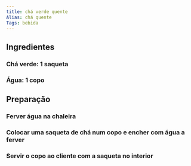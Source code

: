 ```yaml
---
title: chá verde quente
Alias: chá quente
Tags: bebida
---
```


## Ingredientes
### Chá verde: 1 saqueta
### Água: 1 copo
## Preparação
### Ferver água na chaleira
### Colocar uma saqueta de chá num copo e encher com água a ferver
### Servir o copo ao cliente com a saqueta no interior